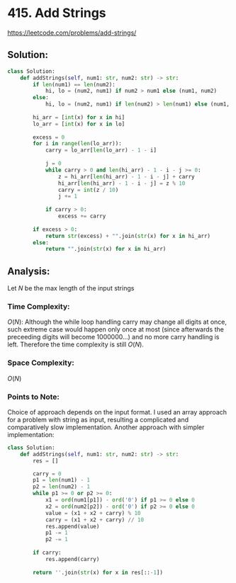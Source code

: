 # 415. Add Strings

https://leetcode.com/problems/add-strings/

## Solution:

```python
class Solution:
    def addStrings(self, num1: str, num2: str) -> str:
        if len(num1) == len(num2):
            hi, lo = (num2, num1) if num2 > num1 else (num1, num2)
        else:
            hi, lo = (num2, num1) if len(num2) > len(num1) else (num1, num2)
        
        hi_arr = [int(x) for x in hi]
        lo_arr = [int(x) for x in lo]
        
        excess = 0
        for i in range(len(lo_arr)):
            carry = lo_arr[len(lo_arr) - 1 - i]
        
            j = 0
            while carry > 0 and len(hi_arr) - 1 - i - j >= 0:
                z = hi_arr[len(hi_arr) - 1 - i - j] + carry
                hi_arr[len(hi_arr) - 1 - i - j] = z % 10
                carry = int(z / 10)
                j += 1
                
            if carry > 0:
                excess += carry
                
        if excess > 0:
            return str(excess) + "".join(str(x) for x in hi_arr)
        else:
            return "".join(str(x) for x in hi_arr)
```

## Analysis:

Let $N$ be the max length of the input strings

### Time Complexity:

$O(N)$: Although the while loop handling carry may change all digits at once, such extreme case would happen only once at most (since afterwards the preceeding digits will become 1000000...) and no more carry handling is left. Therefore the time complexity is still $O(N)$.

### Space Complexity:

$O(N)$

### Points to Note:

Choice of approach depends on the input format. I used an array approach for a problem with string as input, resulting a complicated and comparatively slow implementation. Another approach with simpler implementation:

```python
class Solution:
    def addStrings(self, num1: str, num2: str) -> str:
        res = []

        carry = 0
        p1 = len(num1) - 1
        p2 = len(num2) - 1
        while p1 >= 0 or p2 >= 0:
            x1 = ord(num1[p1]) - ord('0') if p1 >= 0 else 0
            x2 = ord(num2[p2]) - ord('0') if p2 >= 0 else 0
            value = (x1 + x2 + carry) % 10
            carry = (x1 + x2 + carry) // 10
            res.append(value)
            p1 -= 1
            p2 -= 1
        
        if carry:
            res.append(carry)
        
        return ''.join(str(x) for x in res[::-1])
```